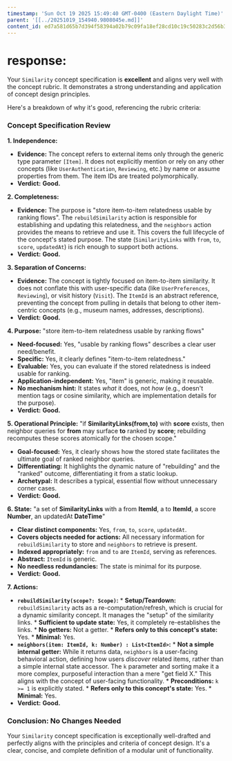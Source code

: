 ```yaml
---
timestamp: 'Sun Oct 19 2025 15:49:40 GMT-0400 (Eastern Daylight Time)'
parent: '[[../20251019_154940.9808045e.md]]'
content_id: ed7a581d65b7d394f58394a02b79c09fa18ef28cd10c19c50283c2d56b36c2d7
---
```


# response:

Your `Similarity` concept specification is **excellent** and aligns very well with the concept rubric. It demonstrates a strong understanding and application of concept design principles.

Here's a breakdown of why it's good, referencing the rubric criteria:

### Concept Specification Review

**1. Independence:**

* **Evidence:** The concept refers to external items only through the generic type parameter `[Item]`. It does not explicitly mention or rely on any other concepts (like `UserAuthentication`, `Reviewing`, etc.) by name or assume properties from them. The item IDs are treated polymorphically.
* **Verdict:** **Good.**

**2. Completeness:**

* **Evidence:** The purpose is "store item-to-item relatedness usable by ranking flows". The `rebuildSimilarity` action is responsible for establishing and updating this relatedness, and the `neighbors` action provides the means to retrieve and use it. This covers the full lifecycle of the concept's stated purpose. The state (`SimilarityLinks` with `from`, `to`, `score`, `updatedAt`) is rich enough to support both actions.
* **Verdict:** **Good.**

**3. Separation of Concerns:**

* **Evidence:** The concept is tightly focused on item-to-item similarity. It does not conflate this with user-specific data (like `UserPreferences`, `Reviewing`), or visit history (`Visit`). The `ItemId` is an abstract reference, preventing the concept from pulling in details that belong to other item-centric concepts (e.g., museum names, addresses, descriptions).
* **Verdict:** **Good.**

**4. Purpose:** "store item-to-item relatedness usable by ranking flows"

* **Need-focused:** Yes, "usable by ranking flows" describes a clear user need/benefit.
* **Specific:** Yes, it clearly defines "item-to-item relatedness."
* **Evaluable:** Yes, you can evaluate if the stored relatedness is indeed usable for ranking.
* **Application-independent:** Yes, "item" is generic, making it reusable.
* **No mechanism hint:** It states *what* it does, not *how* (e.g., doesn't mention tags or cosine similarity, which are implementation details for the purpose).
* **Verdict:** **Good.**

**5. Operational Principle:** "if **SimilarityLinks(from,to)** with **score** exists, then neighbor queries for **from** may surface **to** ranked by **score**; rebuilding recomputes these scores atomically for the chosen scope."

* **Goal-focused:** Yes, it clearly shows how the stored state facilitates the ultimate goal of ranked neighbor queries.
* **Differentiating:** It highlights the dynamic nature of "rebuilding" and the "ranked" outcome, differentiating it from a static lookup.
* **Archetypal:** It describes a typical, essential flow without unnecessary corner cases.
* **Verdict:** **Good.**

**6. State:** "a set of **SimilarityLinks** with a from **ItemId**, a to **ItemId**, a score **Number**, an updatedAt **DateTime**"

* **Clear distinct components:** Yes, `from`, `to`, `score`, `updatedAt`.
* **Covers objects needed for actions:** All necessary information for `rebuildSimilarity` to store and `neighbors` to retrieve is present.
* **Indexed appropriately:** `from` and `to` are `ItemId`, serving as references.
* **Abstract:** `ItemId` is generic.
* **No needless redundancies:** The state is minimal for its purpose.
* **Verdict:** **Good.**

**7. Actions:**

* **`rebuildSimilarity(scope?: Scope)`:**
  \*   **Setup/Teardown:** `rebuildSimilarity` acts as a re-computation/refresh, which is crucial for a dynamic similarity concept. It manages the "setup" of the similarity links.
  \*   **Sufficient to update state:** Yes, it completely re-establishes the links.
  \*   **No getters:** Not a getter.
  \*   **Refers only to this concept's state:** Yes.
  \*   **Minimal:** Yes.
* **`neighbors(item: ItemId, k: Number) : List<ItemId>`:**
  \*   **Not a simple internal getter:** While it returns data, `neighbors` is a user-facing behavioral action, defining how users *discover* related items, rather than a simple internal state accessor. The `k` parameter and sorting make it a more complex, purposeful interaction than a mere "get field X." This aligns with the concept of user-facing functionality.
  \*   **Preconditions:** `k >= 1` is explicitly stated.
  \*   **Refers only to this concept's state:** Yes.
  \*   **Minimal:** Yes.
* **Verdict:** **Good.**

### Conclusion: No Changes Needed

Your `Similarity` concept specification is exceptionally well-drafted and perfectly aligns with the principles and criteria of concept design. It's a clear, concise, and complete definition of a modular unit of functionality.
